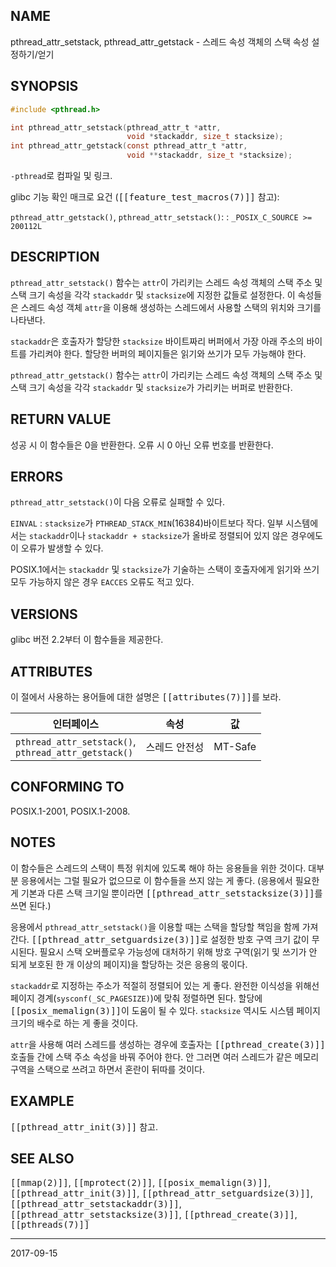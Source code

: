 ## NAME

pthread_attr_setstack, pthread_attr_getstack - 스레드 속성 객체의 스택 속성 설정하기/얻기

## SYNOPSIS

```c
#include <pthread.h>

int pthread_attr_setstack(pthread_attr_t *attr,
                          void *stackaddr, size_t stacksize);
int pthread_attr_getstack(const pthread_attr_t *attr,
                          void **stackaddr, size_t *stacksize);
```

`-pthread`로 컴파일 및 링크.

glibc 기능 확인 매크로 요건 (<tt>[[feature_test_macros(7)]]</tt> 참고):

`pthread_attr_getstack()`, `pthread_attr_setstack()`:
:   `_POSIX_C_SOURCE >= 200112L`

## DESCRIPTION

`pthread_attr_setstack()` 함수는 `attr`이 가리키는 스레드 속성 객체의 스택 주소 및 스택 크기 속성을 각각 `stackaddr` 및 `stacksize`에 지정한 값들로 설정한다. 이 속성들은 스레드 속성 객체 `attr`을 이용해 생성하는 스레드에서 사용할 스택의 위치와 크기를 나타낸다.

`stackaddr`은 호출자가 할당한 `stacksize` 바이트짜리 버퍼에서 가장 아래 주소의 바이트를 가리켜야 한다. 할당한 버퍼의 페이지들은 읽기와 쓰기가 모두 가능해야 한다.

`pthread_attr_getstack()` 함수는 `attr`이 가리키는 스레드 속성 객체의 스택 주소 및 스택 크기 속성을 각각 `stackaddr` 및 `stacksize`가 가리키는 버퍼로 반환한다.

## RETURN VALUE

성공 시 이 함수들은 0을 반환한다. 오류 시 0 아닌 오류 번호를 반환한다.

## ERRORS

`pthread_attr_setstack()`이 다음 오류로 실패할 수 있다.

`EINVAL`
:   `stacksize`가 `PTHREAD_STACK_MIN`(16384)바이트보다 작다. 일부 시스템에서는 `stackaddr`이나 `stackaddr + stacksize`가 올바로 정렬되어 있지 않은 경우에도 이 오류가 발생할 수 있다.

POSIX.1에서는 `stackaddr` 및 `stacksize`가 기술하는 스택이 호출자에게 읽기와 쓰기 모두 가능하지 않은 경우 `EACCES` 오류도 적고 있다.

## VERSIONS

glibc 버전 2.2부터 이 함수들을 제공한다.

## ATTRIBUTES

이 절에서 사용하는 용어들에 대한 설명은 <tt>[[attributes(7)]]</tt>를 보라.

| 인터페이스 | 속성 | 값 |
| --- | --- | --- |
| `pthread_attr_setstack()`,<br>`pthread_attr_getstack()` | 스레드 안전성 | MT-Safe |

## CONFORMING TO

POSIX.1-2001, POSIX.1-2008.

## NOTES

이 함수들은 스레드의 스택이 특정 위치에 있도록 해야 하는 응용들을 위한 것이다. 대부분 응용에서는 그럴 필요가 없으므로 이 함수들을 쓰지 않는 게 좋다. (응용에서 필요한 게 기본과 다른 스택 크기일 뿐이라면 <tt>[[pthread_attr_setstacksize(3)]]</tt>를 쓰면 된다.)

응용에서 `pthread_attr_setstack()`을 이용할 때는 스택을 할당할 책임을 함께 가져간다. <tt>[[pthread_attr_setguardsize(3)]]</tt>로 설정한 방호 구역 크기 값이 무시된다. 필요시 스택 오버플로우 가능성에 대처하기 위해 방호 구역(읽기 및 쓰기가 안 되게 보호된 한 개 이상의 페이지)을 할당하는 것은 응용의 몫이다.

`stackaddr`로 지정하는 주소가 적절히 정렬되어 있는 게 좋다. 완전한 이식성을 위해선 페이지 경계(`sysconf(_SC_PAGESIZE)`)에 맞춰 정렬하면 된다. 할당에 <tt>[[posix_memalign(3)]]</tt>이 도움이 될 수 있다. `stacksize` 역시도 시스템 페이지 크기의 배수로 하는 게 좋을 것이다.

`attr`을 사용해 여러 스레드를 생성하는 경우에 호출자는 <tt>[[pthread_create(3)]]</tt> 호출들 간에 스택 주소 속성을 바꿔 주어야 한다. 안 그러면 여러 스레드가 같은 메모리 구역을 스택으로 쓰려고 하면서 혼란이 뒤따를 것이다.

## EXAMPLE

<tt>[[pthread_attr_init(3)]]</tt> 참고.

## SEE ALSO

<tt>[[mmap(2)]]</tt>, <tt>[[mprotect(2)]]</tt>, <tt>[[posix_memalign(3)]]</tt>, <tt>[[pthread_attr_init(3)]]</tt>, <tt>[[pthread_attr_setguardsize(3)]]</tt>, <tt>[[pthread_attr_setstackaddr(3)]]</tt>, <tt>[[pthread_attr_setstacksize(3)]]</tt>, <tt>[[pthread_create(3)]]</tt>, <tt>[[pthreads(7)]]</tt>

----

2017-09-15

